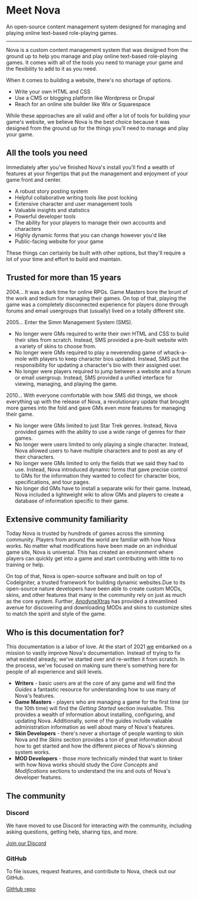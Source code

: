 # Meet Nova

An open-source content management system designed for managing and playing online text-based role-playing games.

---

Nova is a custom content management system that was designed from the ground up to help you manage and play online text-based role-playing games. It comes with all of the tools you need to manage your game and the flexibility to add to it as you need.

When it comes to building a website, there's no shortage of options.

- Write your own HTML and CSS
- Use a CMS or blogging platform like Wordpress or Drupal
- Reach for an online site builder like Wix or Squarespace

While these approaches are all valid and offer a lot of tools for building your game's website, we believe Nova is the best choice because it was designed from the ground up for the things you'll need to manage and play your game.

## All the tools you need

Immediately after you've finished Nova's install you'll find a wealth of features at your fingertips that put the management and enjoyment of your game front and center.

- A robust story posting system
- Helpful collaborative writing tools like post locking
- Extensive character and user management tools
- Valuable insights and statistics
- Powerful developer tools
- The ability for your players to manage their own accounts and characters
- Highly dynamic forms that you can change however you'd like
- Public-facing website for your game

These things can certainly be built with other options, but they'll require a lot of your time and effort to build and maintain.

## Trusted for more than 15 years

2004... It was a dark time for online RPGs. Game Masters bore the brunt of the work and tedium for managing their games. On top of that, playing the game was a completely disconnected experience for players done through forums and email usergroups that (usually) lived on a totally different site.

2005... Enter the Simm Management System (SMS).

- No longer were GMs required to write their own HTML and CSS to build their sites from scratch. Instead, SMS provided a pre-built website with a variety of skins to choose from.
- No longer were GMs required to play a neverending game of whack-a-mole with players to keep character bios updated. Instead, SMS put the responsibility for updating a character's bio with their assigned user.
- No longer were players required to jump between a website and a forum or email usergroup. Instead, SMS provided a unified interface for viewing, managing, and playing the game.

2010... With everyone comfortable with how SMS did things, we shook everything up with the release of Nova, a revolutionary update that brought more games into the fold and gave GMs even more features for managing their game.

- No longer were GMs limited to just Star Trek genres. Instead, Nova provided games with the ability to use a wide range of genres for their games.
- No longer were users limited to only playing a single character. Instead, Nova allowed users to have multiple characters and to post as any of their characters.
- No longer were GMs limited to only the fields that we said they had to use. Instead, Nova introduced dynamic forms that gave precise control to GMs for the information they wanted to collect for character bios, specifications, and tour pages.
- No longer did GMs have to install a separate wiki for their game. Instead, Nova included a lightweight wiki to allow GMs and players to create a database of information specific to their game.

## Extensive community familiarity

Today Nova is trusted by hundreds of games across the simming community. Players from around the world are familiar with how Nova works. No matter what modifications have been made on an individual game site, Nova is universal. This has created an environment where players can quickly get into a game and start contributing with little to no training or help.

On top of that, Nova is open-source software and built on top of CodeIgniter, a trusted framework for building dynamic websites.Due to its open-source nature developers have been able to create custom MODs, skins, and other features that many in the community rely on just as much as the core system. Further, [AnodyneXtras](https://xtras.anodyne-productions.com) has provided a streamlined avenue for discovering and downloading MODs and skins to customize sites to match the spirit and style of the game.

## Who is this documentation for?

This documentation is a labor of love. At the start of 2021 [we](/docs/2.6/contributors) embarked on a mission to vastly improve Nova's documentation. Instead of trying to fix what existed already, we've started over and re-written it from scratch. In the process, we've focused on making sure there's something here for people of all experience and skill levels.

- **Writers** - basic users are at the core of any game and will find the *Guides* a fantastic resource for understanding how to use many of Nova's features.
- **Game Masters** - players who are managing a game for the first time (or the 10th time) will find the *Getting Started* section invaluable. This provides a wealth of information about installing, configuring, and updating Nova. Additionally, some of the guides include valuable administration information as well about many of Nova's features.
- **Skin Developers** - there's never a shortage of people wanting to skin Nova and the *Skins* section provides a ton of great information about how to get started and how the different pieces of Nova's skinning system works.
- **MOD Developers** - those more technically minded that want to tinker with how Nova works should study the *Core Concepts* and *Modifications* sections to understand the ins and outs of Nova's developer features.

## The community

### Discord

We have moved to use Discord for interacting with the community, including asking questions, getting help, sharing tips, and more.

[Join our Discord](https://discord.gg/7WmKUks)

### GitHub

To file issues, request features, and contribute to Nova, check out our GitHub.

[GitHub repo](https://github.com/anodyne/nova)
